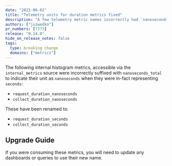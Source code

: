 ```yaml
---
date: "2021-06-02"
title: "Telemetry units for duration metrics fixed"
description: "A few telemetry metric names incorrectly had `nanoseconds_total` in their name when they are actually `seconds`"
authors: ["jszwedko"]
pr_numbers: [7373]
release: "0.14.0"
hide_on_release_notes: false
tags:
  type: breaking change
  domains: ["metrics"]
---
```


The following internal histogram metrics, accessible via the `internal_metrics` source were incorrectly suffixed with
`nanoseconds_total` to indicate their unit as `nanoseconds` when they were in-fact representing `seconds`:

- `request_duration_nanoseconds`
- `collect_duration_nanoseconds`

These have been renamed to:

- `request_duration_seconds`
- `collect_duration_seconds`

## Upgrade Guide

If you were consuming these metrics, you will need to update any dashboards or
queries to use their new name.
